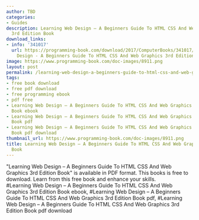 ```yaml
---
author: TBD
categories:
- Guides
description: Learning Web Design – A Beginners Guide To HTML CSS And Web Graphics
  3rd Edition Book
download_links:
- info: '341017'
  url: https://programming-book.com/download/2017/ComputerBooks/341017/Learning Web
    Design - A Beginners Guide To HTML CSS And Web Graphics 3rd Edition.pdf
image: https://www.programming-book.com/doc-images/8911.png
layout: post
permalink: /learning-web-design-a-beginners-guide-to-html-css-and-web-graphics-3rd-edition-b.html
tags:
- free book download
- free pdf download
- free programming ebook
- pdf free
- Learning Web Design – A Beginners Guide To HTML CSS And Web Graphics 3rd Edition
  Book ebook
- Learning Web Design – A Beginners Guide To HTML CSS And Web Graphics 3rd Edition
  Book pdf
- Learning Web Design – A Beginners Guide To HTML CSS And Web Graphics 3rd Edition
  Book pdf download
thumbnail_url: https://www.programming-book.com/doc-images/8911.png
title: Learning Web Design – A Beginners Guide To HTML CSS And Web Graphics 3rd Edition
  Book
---
```


 
<div class="item-desc text-justify">
  "Learning Web Design – A Beginners Guide To HTML CSS And Web Graphics 3rd Edition Book" is available in PDF format. This books is free to download. Learn from this free book and enhance your skills.
  <br>
  #Learning Web Design – A Beginners Guide To HTML CSS And Web Graphics 3rd Edition Book ebook, #Learning Web Design – A Beginners Guide To HTML CSS And Web Graphics 3rd Edition Book pdf, #Learning Web Design – A Beginners Guide To HTML CSS And Web Graphics 3rd Edition Book pdf download
</div>